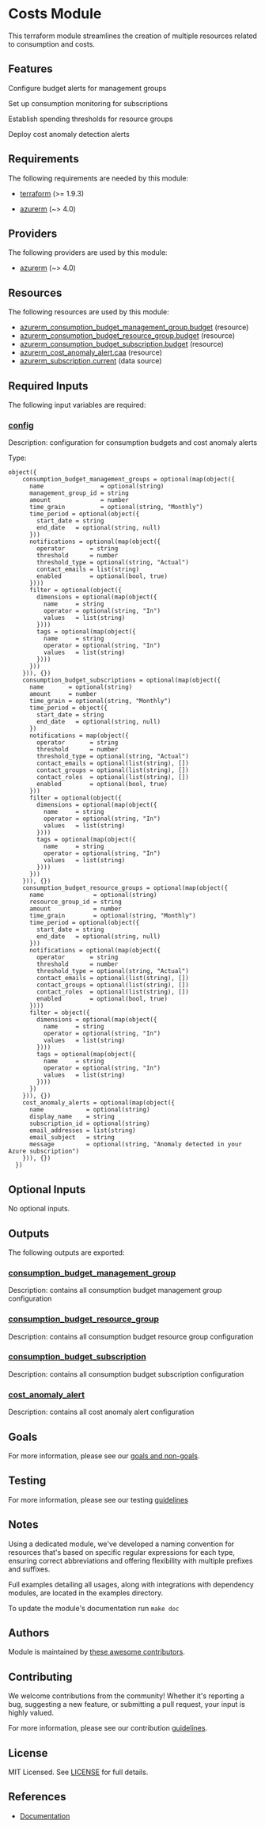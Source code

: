 # Costs Module

This terraform module streamlines the creation of multiple resources related to consumption and costs.

## Features

Configure budget alerts for management groups

Set up consumption monitoring for subscriptions

Establish spending thresholds for resource groups

Deploy cost anomaly detection alerts

<!-- BEGIN_TF_DOCS -->
## Requirements

The following requirements are needed by this module:

- <a name="requirement_terraform"></a> [terraform](#requirement\_terraform) (>= 1.9.3)

- <a name="requirement_azurerm"></a> [azurerm](#requirement\_azurerm) (~> 4.0)

## Providers

The following providers are used by this module:

- <a name="provider_azurerm"></a> [azurerm](#provider\_azurerm) (~> 4.0)

## Resources

The following resources are used by this module:

- [azurerm_consumption_budget_management_group.budget](https://registry.terraform.io/providers/hashicorp/azurerm/latest/docs/resources/consumption_budget_management_group) (resource)
- [azurerm_consumption_budget_resource_group.budget](https://registry.terraform.io/providers/hashicorp/azurerm/latest/docs/resources/consumption_budget_resource_group) (resource)
- [azurerm_consumption_budget_subscription.budget](https://registry.terraform.io/providers/hashicorp/azurerm/latest/docs/resources/consumption_budget_subscription) (resource)
- [azurerm_cost_anomaly_alert.caa](https://registry.terraform.io/providers/hashicorp/azurerm/latest/docs/resources/cost_anomaly_alert) (resource)
- [azurerm_subscription.current](https://registry.terraform.io/providers/hashicorp/azurerm/latest/docs/data-sources/subscription) (data source)

## Required Inputs

The following input variables are required:

### <a name="input_config"></a> [config](#input\_config)

Description: configuration for consumption budgets and cost anomaly alerts

Type:

```hcl
object({
    consumption_budget_management_groups = optional(map(object({
      name                = optional(string)
      management_group_id = string
      amount              = number
      time_grain          = optional(string, "Monthly")
      time_period = optional(object({
        start_date = string
        end_date   = optional(string, null)
      }))
      notifications = optional(map(object({
        operator       = string
        threshold      = number
        threshold_type = optional(string, "Actual")
        contact_emails = list(string)
        enabled        = optional(bool, true)
      })))
      filter = optional(object({
        dimensions = optional(map(object({
          name     = string
          operator = optional(string, "In")
          values   = list(string)
        })))
        tags = optional(map(object({
          name     = string
          operator = optional(string, "In")
          values   = list(string)
        })))
      }))
    })), {})
    consumption_budget_subscriptions = optional(map(object({
      name       = optional(string)
      amount     = number
      time_grain = optional(string, "Monthly")
      time_period = object({
        start_date = string
        end_date   = optional(string, null)
      })
      notifications = map(object({
        operator       = string
        threshold      = number
        threshold_type = optional(string, "Actual")
        contact_emails = optional(list(string), [])
        contact_groups = optional(list(string), [])
        contact_roles  = optional(list(string), [])
        enabled        = optional(bool, true)
      }))
      filter = optional(object({
        dimensions = optional(map(object({
          name     = string
          operator = optional(string, "In")
          values   = list(string)
        })))
        tags = optional(map(object({
          name     = string
          operator = optional(string, "In")
          values   = list(string)
        })))
      }))
    })), {})
    consumption_budget_resource_groups = optional(map(object({
      name              = optional(string)
      resource_group_id = string
      amount            = number
      time_grain        = optional(string, "Monthly")
      time_period = optional(object({
        start_date = string
        end_date   = optional(string, null)
      }))
      notifications = optional(map(object({
        operator       = string
        threshold      = number
        threshold_type = optional(string, "Actual")
        contact_emails = optional(list(string), [])
        contact_groups = optional(list(string), [])
        contact_roles  = optional(list(string), [])
        enabled        = optional(bool, true)
      })))
      filter = object({
        dimensions = optional(map(object({
          name     = string
          operator = optional(string, "In")
          values   = list(string)
        })))
        tags = optional(map(object({
          name     = string
          operator = optional(string, "In")
          values   = list(string)
        })))
      })
    })), {})
    cost_anomaly_alerts = optional(map(object({
      name            = optional(string)
      display_name    = string
      subscription_id = optional(string)
      email_addresses = list(string)
      email_subject   = string
      message         = optional(string, "Anomaly detected in your Azure subscription")
    })), {})
  })
```

## Optional Inputs

No optional inputs.

## Outputs

The following outputs are exported:

### <a name="output_consumption_budget_management_group"></a> [consumption\_budget\_management\_group](#output\_consumption\_budget\_management\_group)

Description: contains all consumption budget management group configuration

### <a name="output_consumption_budget_resource_group"></a> [consumption\_budget\_resource\_group](#output\_consumption\_budget\_resource\_group)

Description: contains all consumption budget resource group configuration

### <a name="output_consumption_budget_subscription"></a> [consumption\_budget\_subscription](#output\_consumption\_budget\_subscription)

Description: contains all consumption budget subscription configuration

### <a name="output_cost_anomaly_alert"></a> [cost\_anomaly\_alert](#output\_cost\_anomaly\_alert)

Description: contains all cost anomaly alert configuration
<!-- END_TF_DOCS -->

## Goals

For more information, please see our [goals and non-goals](./GOALS.md).

## Testing

For more information, please see our testing [guidelines](./TESTING.md)

## Notes

Using a dedicated module, we've developed a naming convention for resources that's based on specific regular expressions for each type, ensuring correct abbreviations and offering flexibility with multiple prefixes and suffixes.

Full examples detailing all usages, along with integrations with dependency modules, are located in the examples directory.

To update the module's documentation run `make doc`

## Authors

Module is maintained by [these awesome contributors](https://github.com/cloudnationhq/terraform-azure-costs/graphs/contributors).

## Contributing

We welcome contributions from the community! Whether it's reporting a bug, suggesting a new feature, or submitting a pull request, your input is highly valued.

For more information, please see our contribution [guidelines](./CONTRIBUTING.md).

## License

MIT Licensed. See [LICENSE](https://github.com/cloudnationhq/terraform-azure-costs/blob/main/LICENSE) for full details.

## References

- [Documentation](https://learn.microsoft.com/en-us/azure/cost-management-billing/costs/)
